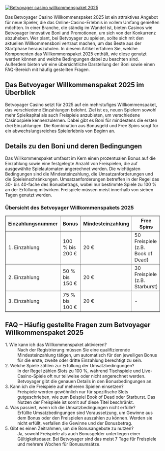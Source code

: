 [![Betvoyager casino willkommenspaket 2025](https://123-caf.pages.dev/gitsignup.png)](https://vrmoo.ru/Bt82HjjY)

<div>   <p>Das Betvoyager Casino Willkommenspaket 2025 ist ein attraktives Angebot für neue Spieler, die das Online-Casino-Erlebnis in vollem Umfang genießen möchten. In einer Branche, die ständig im Wandel ist, bieten Casinos wie Betvoyager innovative Boni und Promotionen, um sich von der Konkurrenz abzuheben. Wer plant, bei Betvoyager zu spielen, sollte sich mit den aktuellen Willkommensboni vertraut machen, um das Beste aus der Startphase herauszuholen. In diesem Artikel erfahren Sie, welche Komponenten das Willkommenspaket 2025 enthält, wie diese genutzt werden können und welche Bedingungen dabei zu beachten sind. Außerdem bieten wir eine übersichtliche Darstellung der Boni sowie einen FAQ-Bereich mit häufig gestellten Fragen.</p>      <h2>Das Betvoyager Willkommenspaket 2025 im Überblick</h2>   <p>Betvoyager Casino setzt für 2025 auf ein mehrstufiges Willkommenspaket, das verschiedene Einzahlungen belohnt. Ziel ist es, neuen Spielern sowohl mehr Spielkapital als auch Freispiele anzubieten, um verschiedene Casinospiele kennenzulernen. Dabei gibt es Boni für mindestens die ersten drei Einzahlungen. Die Kombination aus Bonusgeld und Free Spins sorgt für ein abwechslungsreiches Spielerlebnis von Beginn an.</p>      <h2>Details zu den Boni und deren Bedingungen</h2>   <p>Das Willkommenspaket umfasst im Kern einen prozentualen Bonus auf die Einzahlung sowie eine festgelegte Anzahl von Freispielen, die auf ausgewählte Spielautomaten angerechnet werden. Die wichtigsten Bedingungen sind die Mindesteinzahlung, die Umsatzanforderungen und die Spieleinschränkungen. Umsatzanforderungen betreffen in der Regel das 30- bis 40-fache des Bonusbetrags, wobei nur bestimmte Spiele zu 100 % an der Erfüllung mitwirken. Freispiele müssen meist innerhalb von sieben Tagen genutzt werden.</p>      <h3>Übersicht des Betvoyager Willkommenspakets 2025</h3>   <table border="1" cellpadding="5" cellspacing="0">   <thead>   <tr>   <th>Einzahlungsnummer</th>   <th>Bonus</th>   <th>Mindesteinzahlung</th>   <th>Free Spins</th>   <th>Umsatzanforderung</th>   <th>Gültigkeit Freispiele</th>   </tr>   </thead>   <tbody>   <tr>   <td>1. Einzahlung</td>   <td>100 % bis 200 €</td>   <td>20 €</td>   <td>50 Freispiele (z.B. Book of Dead)</td>   <td>35x Bonusbetrag</td>   <td>7 Tage</td>   </tr>   <tr>   <td>2. Einzahlung</td>   <td>50 % bis 150 €</td>   <td>20 €</td>   <td>30 Freispiele (z.B. Starburst)</td>   <td>40x Bonusbetrag</td>   <td>7 Tage</td>   </tr>   <tr>   <td>3. Einzahlung</td>   <td>75 % bis 100 €</td>   <td>20 €</td>   <td>-</td>   <td>35x Bonusbetrag</td>   <td>-</td>   </tr>   </tbody>   </table>      <h2>FAQ – Häufig gestellte Fragen zum Betvoyager Willkommenspaket 2025</h2>   <dl>   <dt>1. Wie kann ich das Willkommenspaket aktivieren?</dt>   <dd>Nach der Registrierung müssen Sie eine qualifizierende Mindesteinzahlung tätigen, um automatisch für den jeweiligen Bonus für die erste, zweite oder dritte Einzahlung berechtigt zu sein.</dd>      <dt>2. Welche Spiele zählen zur Erfüllung der Umsatzbedingungen?</dt>   <dd>In der Regel zählen Slots zu 100 %, während Tischspiele und Live-Casino-Spiele oft nur teilweise oder nicht angerechnet werden. Betvoyager gibt die genauen Details in den Bonusbedingungen an.</dd>      <dt>3. Kann ich die Freispiele auf mehreren Spielen einsetzen?</dt>   <dd>Freispiele werden gewöhnlich nur für spezifische Slots gutgeschrieben, wie zum Beispiel Book of Dead oder Starburst. Das Nutzen der Freispiele ist somit auf diese Titel beschränkt.</dd>      <dt>4. Was passiert, wenn ich die Umsatzbedingungen nicht erfülle?</dt>   <dd>Erfüllte Umsatzbedingungen sind Voraussetzung, um Gewinne aus dem Bonus oder den Freispielen auszahlen zu können. Werden sie nicht erfüllt, verfallen die Gewinne und der Bonusbetrag.</dd>      <dt>5. Gibt es einen Zeitrahmen, um die Bonusangebote zu nutzen?</dt>   <dd>Ja, sowohl Freispiele als auch Bonusgelder unterliegen einer Gültigkeitsdauer. Bei Betvoyager sind das meist 7 Tage für Freispiele und mehrere Wochen für Bonusumsätze.</dd>   </dl>   </div>